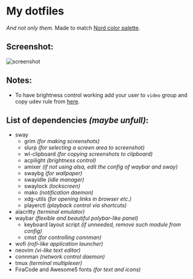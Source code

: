 # My dotfiles
*And not only them.* Made to match [Nord color palette](https://github.com/arcticicestudio/nord).
## Screenshot:
![screenshot](https://i.imgur.com/4vaRR4t.png)
## Notes:
- To have brightness control working add your user to `video` group and copy udev rule from [here](https://gitlab.com/wavexx/acpilight).

## List of dependencies *(maybe unfull)*:
- sway
  - grim *(for making screenshots)*
  - slurp *(for selecting a screen area to screenshot)*
  - wl-clipboard *(for copying screenshots to clipboard)*
  - acpilight *(brightness control)*
  - amixer *(if not using alsa, edit the config of waybar and sway)*
  - swaybg *(for wallpaper)*
  - swayidle *(idle manager)*
  - swaylock *(lockscreen)*
  - mako *(notification daemon)*
  - xdg-utils *(for opening links in browser etc.)*
  - playerctl *(playback control via shortcuts)*   
- alacritty *(terminal emulator)*
- waybar *(flexible and beautiful polybar-like panel)*
  - keyboard layout script *(if unneeded, remove such module from config)*
  - cmst *(for controlling connman)*
- wofi *(rofi-like application launcher)*
- neovim *(vi-like text editor)*
- connman *(network control daemon)*
- tmux *(terminal multiplexer)*
- FiraCode and Awesome5 fonts *(for text and icons)*
